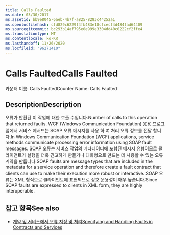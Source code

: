 ```yaml
---
title: Calls Faulted
ms.date: 03/30/2017
ms.assetid: bb9e8045-6aeb-4b7f-a825-8283c44252a1
ms.openlocfilehash: cfd829c6229f4fb483e18cfcecf4d484fad64409
ms.sourcegitcommit: bc293b14af795e0e999e3304dd40c0222cf2ffe4
ms.translationtype: MT
ms.contentlocale: ko-KR
ms.lasthandoff: 11/26/2020
ms.locfileid: "96271410"
---
```

# <a name="calls-faulted"></a><span data-ttu-id="bade2-102">Calls Faulted</span><span class="sxs-lookup"><span data-stu-id="bade2-102">Calls Faulted</span></span>

<span data-ttu-id="bade2-103">카운터 이름: Calls Faulted</span><span class="sxs-lookup"><span data-stu-id="bade2-103">Counter Name: Calls Faulted</span></span>  
  
## <a name="description"></a><span data-ttu-id="bade2-104">Description</span><span class="sxs-lookup"><span data-stu-id="bade2-104">Description</span></span>  

 <span data-ttu-id="bade2-105">오류가 반환된 이 작업에 대한 호출 수입니다.</span><span class="sxs-lookup"><span data-stu-id="bade2-105">Number of calls to this operation that returned faults.</span></span> <span data-ttu-id="bade2-106">WCF (Windows Communication Foundation) 응용 프로그램에서 서비스 메서드는 SOAP 오류 메시지를 사용 하 여 처리 오류 정보를 전달 합니다.</span><span class="sxs-lookup"><span data-stu-id="bade2-106">In Windows Communication Foundation (WCF) applications, service methods communicate processing error information using SOAP fault messages.</span></span> <span data-ttu-id="bade2-107">SOAP 오류는 서비스 작업의 메타데이터에 포함된 메시지 유형이므로 클라이언트가 실행을 더욱 견고하게 만들거나 대화형으로 만드는 데 사용할 수 있는 오류 계약을 만듭니다.</span><span class="sxs-lookup"><span data-stu-id="bade2-107">SOAP faults are message types that are included in the metadata for a service operation and therefore create a fault contract that clients can use to make their execution more robust or interactive.</span></span> <span data-ttu-id="bade2-108">SOAP 오류는 XML 형식으로 클라이언트에 표현되므로 상호 운용성이 매우 높습니다.</span><span class="sxs-lookup"><span data-stu-id="bade2-108">Since SOAP faults are expressed to clients in XML form, they are highly interoperable.</span></span>  
  
## <a name="see-also"></a><span data-ttu-id="bade2-109">참고 항목</span><span class="sxs-lookup"><span data-stu-id="bade2-109">See also</span></span>

- [<span data-ttu-id="bade2-110">계약 및 서비스에서 오류 지정 및 처리</span><span class="sxs-lookup"><span data-stu-id="bade2-110">Specifying and Handling Faults in Contracts and Services</span></span>](../../specifying-and-handling-faults-in-contracts-and-services.md)
